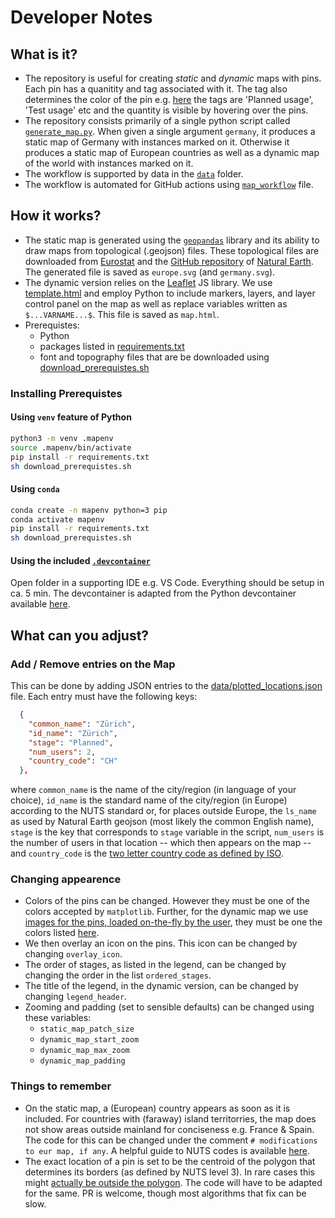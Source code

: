 # Developer Notes

## What is it?

- The repository is useful for creating _static_ and _dynamic_ maps with pins. Each pin has a quanitity and tag associated with it. The tag also determines the color of the pin e.g. [here](https://map.chemotion.scc.kit.edu/) the tags are 'Planned usage', 'Test usage' etc and the quantity is visible by hovering over the pins.
- The repository consists primarily of a single python script called [`generate_map.py`](generate_map.py). When given a single argument `germany`, it produces a static map of Germany with instances marked on it. Otherwise it produces a static map of European countries as well as a dynamic map of the world with instances marked on it.
- The workflow is supported by data in the [`data`](data) folder.
- The workflow is automated for GitHub actions using [`map_workflow`](.github/workflows/map_workflow.yml) file.

## How it works?

- The static map is generated using the [`geopandas`](https://geopandas.org/) library and its ability to draw maps from topological (.geojson) files. These topological files are downloaded from [Eurostat](https://ec.europa.eu/eurostat/web/gisco/) and the [GitHub repository](https://github.com/nvkelso/natural-earth-vector) of [Natural Earth](https://www.naturalearthdata.com). The generated file is saved as `europe.svg` (and `germany.svg`).
- The dynamic version relies on the [Leaflet](https://leafletjs.com) JS library. We use [template.html](data/template.html) and employ Python to include markers, layers, and layer control panel on the map as well as replace variables written as `$...VARNAME...$`. This file is saved as `map.html`.
- Prerequistes:
  - Python
  - packages listed in [requirements.txt](requirements.txt)
  - font and topography files that are be downloaded using [download_prerequistes.sh](download_prerequistes.sh)

### Installing Prerequistes

#### Using `venv` feature of Python

```bash
python3 -m venv .mapenv
source .mapenv/bin/activate
pip install -r requirements.txt
sh download_prerequistes.sh
```

#### Using `conda`

```bash
conda create -n mapenv python=3 pip
conda activate mapenv
pip install -r requirements.txt
sh download_prerequistes.sh
```

#### Using the included [`.devcontainer`](.devcontainer)

Open folder in a supporting IDE e.g. VS Code. Everything should be setup in ca. 5 min. The devcontainer is adapted from the Python devcontainer available [here](https://github.com/devcontainers/images).

## What can you adjust?

### Add / Remove entries on the Map

This can be done by adding JSON entries to the [data/plotted_locations.json](data/plotted_locations.json) file. Each entry must have the following keys:

```json
  {
    "common_name": "Zürich",
    "id_name": "Zürich",
    "stage": "Planned",
    "num_users": 2,
    "country_code": "CH"
  },
```

where `common_name` is the name of the city/region (in language of your choice), `id_name` is the standard name of the city/region (in Europe) according to the NUTS standard or, for places outside Europe, the `ls_name` as used by Natural Earth geojson (most likely the common English name), `stage` is the key that corresponds to `stage` variable in the script, `num_users` is the number of users in that location -- which then appears on the map -- and `country_code` is the [two letter country code as defined by ISO](https://en.wikipedia.org/wiki/ISO_3166-1_alpha-2).

### Changing appearence

- Colors of the pins can be changed. However they must be one of the colors accepted by `matplotlib`. Further, for the dynamic map we use [images for the pins, loaded on-the-fly by the user](https://github.com/pointhi/leaflet-color-markers/), they must be one the colors listed [here](https://github.com/pointhi/leaflet-color-markers/tree/master/img).
- We then overlay an icon on the pins. This icon can be changed by changing `overlay_icon`.
- The order of stages, as listed in the legend, can be changed by changing the order in the list `ordered_stages`.
- The title of the legend, in the dynamic version, can be changed by changing `legend_header`.
- Zooming and padding (set to sensible defaults) can be changed using these variables:
  - `static_map_patch_size`
  - `dynamic_map_start_zoom`
  - `dynamic_map_max_zoom`
  - `dynamic_map_padding`

### Things to remember

- On the static map, a (European) country appears as soon as it is included. For countries with (faraway) island territorries, the map does not show areas outside mainland for conciseness e.g. France & Spain. The code for this can be changed under the comment `# modifications to eur map, if any`. A helpful guide to NUTS codes is available [here](https://en.wikipedia.org/wiki/First-level_NUTS_of_the_European_Union).
- The exact location of a pin is set to be the centroid of the polygon that determines its borders (as defined by NUTS level 3). In rare cases this might [actually be outside the polygon](https://support.esri.com/en/technical-article/000017716). The code will have to be adapted for the same. PR is welcome, though most algorithms that fix can be slow.
